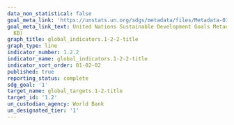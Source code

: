 ```yaml
---
data_non_statistical: false
goal_meta_link: 'https://unstats.un.org/sdgs/metadata/files/Metadata-01-02-02.pdf '
goal_meta_link_text: United Nations Sustainable Development Goals Metadata (PDF 98.2
  KB)
graph_title: global_indicators.1-2-2-title
graph_type: line
indicator_number: 1.2.2
indicator_name: global_indicators.1-2-2-title
indicator_sort_order: 01-02-02
published: true
reporting_status: complete
sdg_goal: '1'
target_name: global_targets.1-2-title
target_id: '1.2'
un_custodian_agency: World Bank
un_designated_tier: '1'
---
```




